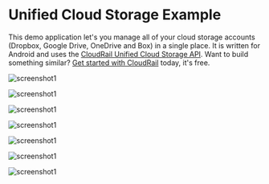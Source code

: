 # Unified Cloud Storage Example

This demo application let's you manage all of your cloud storage accounts (Dropbox, Google Drive, OneDrive and Box) in a single place. 
It is written for Android and uses the [CloudRail Unified Cloud Storage API](https://cloudrail.com/integrations/interfaces/CloudStorage;platformId=Android;serviceIds=Box%2CDropbox%2CGoogleDrive%2COneDrive). Want to build something similar? [Get started with CloudRail](https://cloudrail.com/signup) today, it's free.

![screenshot1](https://github.com/CloudRail/cloudrail.github.io/raw/master/img/android_demo_screen7.png "text")

![screenshot1](https://github.com/CloudRail/cloudrail.github.io/raw/master/img/android_demo_screen6.png "text")

![screenshot1](https://github.com/CloudRail/cloudrail.github.io/raw/master/img/android_demo_screen1.png "text")

![screenshot1](https://github.com/CloudRail/cloudrail.github.io/raw/master/img/android_demo_screen2.png "text")

![screenshot1](https://github.com/CloudRail/cloudrail.github.io/raw/master/img/android_demo_screen3.png "text")

![screenshot1](https://github.com/CloudRail/cloudrail.github.io/raw/master/img/android_demo_screen4.png "text")

![screenshot1](https://github.com/CloudRail/cloudrail.github.io/raw/master/img/android_demo_screen_5.png "text")